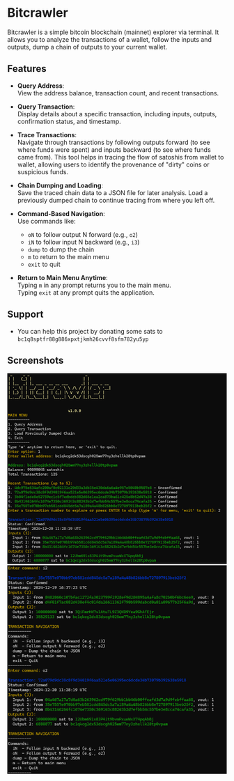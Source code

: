 # Bitcrawler
Bitcrawler is a simple bitcoin blockchain (mainnet) explorer via terminal. It allows you to analyze the transactions of a wallet, follow the inputs and outputs, dump a chain of outputs to your current wallet.

## Features

- **Query Address**:  
  View the address balance, transaction count, and recent transactions.
  
- **Query Transaction**:  
  Display details about a specific transaction, including inputs, outputs, confirmation status, and timestamp.

- **Trace Transactions**:  
  Navigate through transactions by following outputs forward (to see where funds were spent) and inputs backward (to see where funds came from). This tool helps in tracing the flow of satoshis from wallet to wallet, allowing users to identify the provenance of "dirty" coins or suspicious funds.

- **Chain Dumping and Loading**:  
  Save the traced chain data to a JSON file for later analysis. Load a previously dumped chain to continue tracing from where you left off.
- **Command-Based Navigation**:  
  Use commands like:
  - `oN` to follow output N forward (e.g., `o2`)
  - `iN` to follow input N backward (e.g., `i3`)
  - `dump` to dump the chain
  - `m` to return to the main menu
  - `exit` to quit

- **Return to Main Menu Anytime**:  
  Typing `m` in any prompt returns you to the main menu.  
  Typing `exit` at any prompt quits the application.

## Support

- You can help this project by donating some sats to `bc1q8sptfr88g886xpxtjkmh26cvvf8sfm782yu5yp`

## Screenshots
![Bitcralwer](https://github.com/rf-peixoto/bitcrawler/blob/master/samples/imgA.png)
![Bitcrawler](https://github.com/rf-peixoto/bitcrawler/blob/master/samples/imgB.png)
